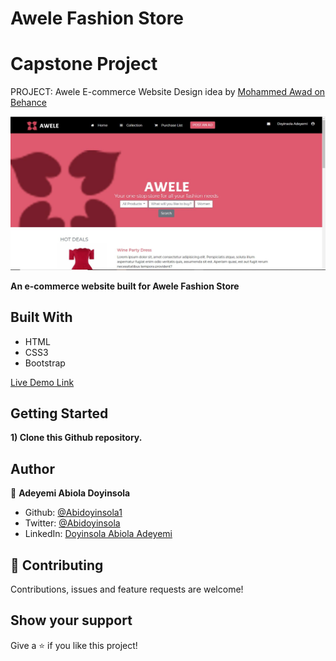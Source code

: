 # Awele Fashion Store

# Capstone Project
PROJECT: Awele E-commerce Website
Design idea by [Mohammed Awad on Behance](https://www.behance.net/M_Awad)

![screenshot](./img/Screenshot.JPG)

**An e-commerce website built for Awele Fashion Store**

## Built With

- HTML
- CSS3
- Bootstrap

[Live Demo Link](https://raw.githack.com/Abidoyinsola1/awele-fashion-store/feature-branch/index.html)

## Getting Started

**1) Clone this Github repository.**

## Author

👤 **Adeyemi Abiola Doyinsola**

- Github: [@Abidoyinsola1](https://github.com/Abidoyinsola1)
- Twitter: [@Abidoyinsola](https://twitter.com/abidoyinsola)
- LinkedIn: [Doyinsola Abiola Adeyemi](https://www.linkedin.com/in/doyinsola-adeyemi)

## 🤝 Contributing

Contributions, issues and feature requests are welcome!

## Show your support

Give a ⭐️ if you like this project!